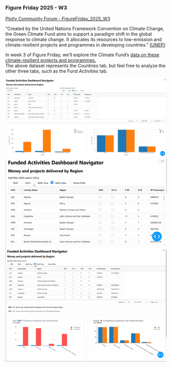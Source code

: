### Figure Friday 2025 - W3
[Plotly Community Forum - FigureFriday_2025_W3](https://community.plotly.com/t/figure-friday-2025-week-3/89961)

“Created by the United Nations Framework Convention on Climate Change, the Green Climate Fund aims to support a paradigm shift in the global response to climate change. It allocates its resources to low-emission and climate-resilient projects and programmes in developing countries.” [(UNEP)](https://www.unep.org/about-un-environment/funding-and-partnerships/green-climate-fund)

In week 3 of Figure Friday, we’ll explore the Climate Fund’s [data on these climate-resilient projects and programmes.](https://github.com/plotly/Figure-Friday/tree/main/2025/week-3)  
The above dataset represents the Countries tab, but feel free to analyze the other three tabs, such as the Fund Activities tab.

![Fig_1](2025_w3_AG_Grid-0.png)
![Fig_2.gif](2025_w3_AG_Grid-1.gif)
![Fig_3.gif](2025_w3_AG_Grid.gif)